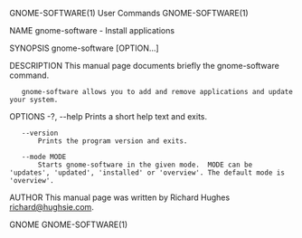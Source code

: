GNOME-SOFTWARE(1)                                                                               User Commands                                                                               GNOME-SOFTWARE(1)

NAME
       gnome-software - Install applications

SYNOPSIS
       gnome-software [OPTION...]

DESCRIPTION
       This manual page documents briefly the gnome-software command.

       gnome-software allows you to add and remove applications and update your system.

OPTIONS
       -?, --help
           Prints a short help text and exits.

       --version
           Prints the program version and exits.

       --mode MODE
           Starts gnome-software in the given mode.  MODE can be 'updates', 'updated', 'installed' or 'overview'. The default mode is 'overview'.

AUTHOR
       This manual page was written by Richard Hughes <richard@hughsie.com>.

GNOME                                                                                                                                                                                       GNOME-SOFTWARE(1)
